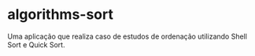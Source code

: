 # algorithms-sort
Uma aplicação que realiza caso de estudos de ordenação utilizando Shell Sort e Quick Sort.
